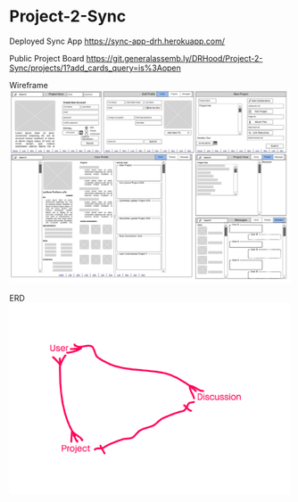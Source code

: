 # Project-2-Sync

Deployed Sync App
https://sync-app-drh.herokuapp.com/

Public Project Board
https://git.generalassemb.ly/DRHood/Project-2-Sync/projects/1?add_cards_query=is%3Aopen

Wireframe
![wireframe](Project2TentativeMockup.png)

ERD
![ERD](P2_ERD.png)
